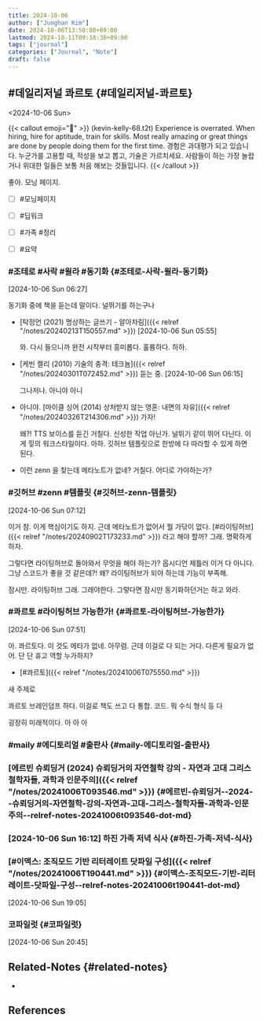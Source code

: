 ```yaml
---
title: 2024-10-06
author: ["Junghan Kim"]
date: 2024-10-06T13:50:00+09:00
lastmod: 2024-10-11T09:18:38+09:00
tags: ["journal"]
categories: ["Journal", "Note"]
draft: false
---
```


## #데일리저널 콰르토 {#데일리저널-콰르토}

<span class="timestamp-wrapper"><span class="timestamp">&lt;2024-10-06 Sun&gt;</span></span>

{{< callout emoji="🔮" >}}
(kevin-kelly-68.t2t)
  Experience is overrated. When hiring, hire for aptitude, train for
skills. Most really amazing or great things are done by people doing
them for the first time.
  경험은 과대평가 되고 있습니다. 누군가를 고용할 때, 적성을 보고 뽑고,
기술은 가르치세요. 사람들이 하는 가장 놀랍거나 위대한 일들은 보통 처음
해보는 것들입니다.
{{< /callout >}}

좋아. 모닝 페이지.

-   [ ] \#모닝페이지
-   [ ] \#딥워크
-   [ ] \#가족 #정리
-   [ ] \#요약


### #조테로 #사락 #윌라 #동기화 {#조테로-사락-윌라-동기화}

<span class="timestamp-wrapper"><span class="timestamp">[2024-10-06 Sun 06:27]</span></span>

동기화 중에 책을 듣는데 말이다. 널뛰기를 하는구나

-   [탁정언 (2021) 명상하는 글쓰기 - 알아차림]({{< relref "/notes/20240213T150557.md" >}}) <span class="timestamp-wrapper"><span class="timestamp">[2024-10-06 Sun 05:55]</span></span>

    와. 다시 들으니까 완전 시작부터 흥미롭다. 훌륭하다. 하하.
-   [케빈 켈리 (2010) 기술의 충격: 테크늄]({{< relref "/notes/20240301T072452.md" >}}) 듣는 중. <span class="timestamp-wrapper"><span class="timestamp">[2024-10-06 Sun 06:15]</span></span>

    그나저나. 아니야 아니
-   아니야. [마이클 싱어 (2014) 상처받지 않는 영혼: 내면의 자유]({{< relref "/notes/20240326T214306.md" >}}) 가자!

    왜?! TTS 보이스를 듣긴 거칠다. 신성한 작업 아닌가. 널뛰기 같이 뛰어 다닌다. 이게 힣의 워크스타일이다. 아하. 깃허브 템플릿으로 한방에 다 따라할 수 있게 하면 된다.
-   이런 zenn 을 찾는데 메타노트가 없네? 거칠다. 어디로 가야하는가?


### #깃허브 #zenn #템플릿 {#깃허브-zenn-템플릿}

<span class="timestamp-wrapper"><span class="timestamp">[2024-10-06 Sun 07:12]</span></span>

이거 참. 이게 핵심이기도 하지. 근데 메타노트가 없어서 뭘 가닦이 없다. [#라이팅허브]({{< relref "/notes/20240902T173233.md" >}}) 라고 해야 할까? 그래. 명확하게 하자.

그렇다면 라이팅허브로 돌아와서 무엇을 해야 하는가? 옵시디언 제틀러 이거 다 아니다. 그냥 스코드가 좋을 것 같은데?! 왜? 라이팅허브가 되야 하는데 기능이 부족해.

잠시만. 라이팅허브 그래. 그래야한다. 그렇다면 잠시만 동기화하던거는 하고 와라.


### #콰르토 #라이팅허브 가능한가! {#콰르토-라이팅허브-가능한가}

<span class="timestamp-wrapper"><span class="timestamp">[2024-10-06 Sun 07:51]</span></span>

아. 콰르토다. 이 것도 메타가 없네. 아무렴. 근데 이걸로 다 되는 거다. 다른게 필요가 없어. 단 단 휴고 역할 누가하지?

-   [#콰르토]({{< relref "/notes/20241006T075550.md" >}})

새 주제로

콰르토 브레인덤프 하다. 이걸로 책도 쓰고 다 통합. 코드. 뭐 수식 형식 등 다

굉장히 미래적이다. 아 아 아


### #maily #에디토리얼 #출판사 {#maily-에디토리얼-출판사}


### [에르빈 슈뢰딩거 (2024) 슈뢰딩거의 자연철학 강의 - 자연과 고대 그리스 철학자들, 과학과 인문주의]({{< relref "/notes/20241006T093546.md" >}}) {#에르빈-슈뢰딩거--2024--슈뢰딩거의-자연철학-강의-자연과-고대-그리스-철학자들-과학과-인문주의--relref-notes-20241006t093546-dot-md}


### <span class="timestamp-wrapper"><span class="timestamp">[2024-10-06 Sun 16:12] </span></span> 하진 가족 저녁 식사 {#하진-가족-저녁-식사}


### [#이맥스: 조직모드 기반 리터레이트 닷파일 구성]({{< relref "/notes/20241006T190441.md" >}}) {#이맥스-조직모드-기반-리터레이트-닷파일-구성--relref-notes-20241006t190441-dot-md}

<span class="timestamp-wrapper"><span class="timestamp">[2024-10-06 Sun 19:05]</span></span>


### 코파일럿 {#코파일럿}

<span class="timestamp-wrapper"><span class="timestamp">[2024-10-06 Sun 20:45]</span></span>


## Related-Notes {#related-notes}

-

## References

<style>.csl-entry{text-indent: -1.5em; margin-left: 1.5em;}</style><div class="csl-bib-body">
</div>
